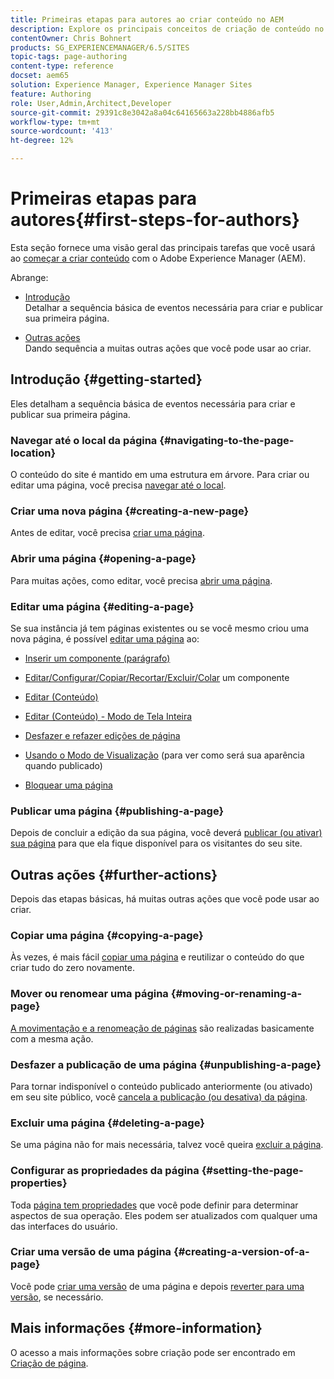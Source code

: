 ```yaml
---
title: Primeiras etapas para autores ao criar conteúdo no AEM
description: Explore os principais conceitos de criação de conteúdo no AEM 6.5. Você também encontrará informações sobre o uso de tags, modelos e outros recursos da página.
contentOwner: Chris Bohnert
products: SG_EXPERIENCEMANAGER/6.5/SITES
topic-tags: page-authoring
content-type: reference
docset: aem65
solution: Experience Manager, Experience Manager Sites
feature: Authoring
role: User,Admin,Architect,Developer
source-git-commit: 29391c8e3042a8a04c64165663a228bb4886afb5
workflow-type: tm+mt
source-wordcount: '413'
ht-degree: 12%

---
```



# Primeiras etapas para autores{#first-steps-for-authors}

Esta seção fornece uma visão geral das principais tarefas que você usará ao [começar a criar conteúdo](/help/sites-authoring/author.md#concept-of-authoring-and-publishing) com o Adobe Experience Manager (AEM).

Abrange:

* [Introdução](#getting-started)\
  Detalhar a sequência básica de eventos necessária para criar e publicar sua primeira página.

* [Outras ações](#further-actions)\
  Dando sequência a muitas outras ações que você pode usar ao criar.

## Introdução {#getting-started}

Eles detalham a sequência básica de eventos necessária para criar e publicar sua primeira página.

### Navegar até o local da página {#navigating-to-the-page-location}

O conteúdo do site é mantido em uma estrutura em árvore. Para criar ou editar uma página, você precisa [navegar até o local](/help/sites-authoring/basic-handling.md#viewing-and-selecting-resources).

### Criar uma nova página {#creating-a-new-page}

Antes de editar, você precisa [criar uma página](/help/sites-authoring/managing-pages.md#creating-a-new-page).

### Abrir uma página {#opening-a-page}

Para muitas ações, como editar, você precisa [abrir uma página](/help/sites-authoring/managing-pages.md#opening-a-page-for-editing).

### Editar uma página {#editing-a-page}

Se sua instância já tem páginas existentes ou se você mesmo criou uma nova página, é possível [editar uma página](/help/sites-authoring/editing-content.md) ao:

* [Inserir um componente (parágrafo)](/help/sites-authoring/editing-content.md#inserting-a-component)
* [Editar/Configurar/Copiar/Recortar/Excluir/Colar](/help/sites-authoring/editing-content.md#edit-configure-copy-cut-delete-paste) um componente
* [Editar (Conteúdo)](/help/sites-authoring/editing-content.md#edit-content)
* [Editar (Conteúdo) - Modo de Tela Inteira](/help/sites-authoring/editing-content.md#edit-content-full-screen-mode)

* [Desfazer e refazer edições de página](/help/sites-authoring/editing-content.md#undoing-and-redoing-page-edits)
* [Usando o Modo de Visualização](/help/sites-authoring/editing-content.md#preview-mode) (para ver como será sua aparência quando publicado)
* [Bloquear uma página  ](/help/sites-authoring/editing-content.md#locking-a-page)

### Publicar uma página {#publishing-a-page}

Depois de concluir a edição da sua página, você deverá [publicar (ou ativar) sua página](/help/sites-authoring/publishing-pages.md#main-pars-title-10) para que ela fique disponível para os visitantes do seu site.

## Outras ações {#further-actions}

Depois das etapas básicas, há muitas outras ações que você pode usar ao criar.

### Copiar uma página {#copying-a-page}

Às vezes, é mais fácil [copiar uma página](/help/sites-authoring/managing-pages.md#copying-and-pasting-a-page) e reutilizar o conteúdo do que criar tudo do zero novamente.

### Mover ou renomear uma página {#moving-or-renaming-a-page}

[A movimentação e a renomeação de páginas](/help/sites-authoring/managing-pages.md#moving-or-renaming-a-page) são realizadas basicamente com a mesma ação.

### Desfazer a publicação de uma página {#unpublishing-a-page}

Para tornar indisponível o conteúdo publicado anteriormente (ou ativado) em seu site público, você [cancela a publicação (ou desativa) da página](/help/sites-authoring/publishing-pages.md#main-pars-title-5).

### Excluir uma página {#deleting-a-page}

Se uma página não for mais necessária, talvez você queira [excluir a página](/help/sites-authoring/managing-pages.md#deleting-a-page).

### Configurar as propriedades da página {#setting-the-page-properties}

Toda [página tem propriedades](/help/sites-authoring/editing-page-properties.md) que você pode definir para determinar aspectos de sua operação. Eles podem ser atualizados com qualquer uma das interfaces do usuário.

### Criar uma versão de uma página {#creating-a-version-of-a-page}

Você pode [criar uma versão](/help/sites-authoring/working-with-page-versions.md#creating-a-new-version) de uma página e depois [reverter para uma versão](/help/sites-authoring/working-with-page-versions.md#reverting-to-a-page-version), se necessário.

## Mais informações {#more-information}

O acesso a mais informações sobre criação pode ser encontrado em [Criação de página](/help/sites-authoring/page-authoring.md).
